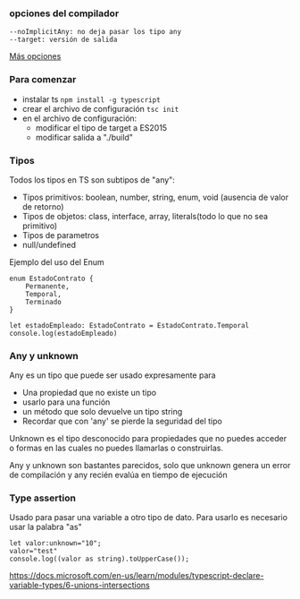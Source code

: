 ### opciones del compilador

```
--noImplicitAny: no deja pasar los tipo any
--target: versión de salida
```
[Más opciones](https://www.typescriptlang.org/docs/handbook/compiler-options.html)

### Para comenzar
- instalar ts ```npm install -g typescript```
- crear el archivo de configuración ```tsc init```
- en el archivo de configuración:
    - modificar el tipo de target a ES2015
    - modificar salida a "./build"

### Tipos

Todos los tipos en TS son subtipos de "any":
- Tipos primitivos: boolean, number, string, enum, void (ausencia de valor de retorno)
- Tipos de objetos: class, interface, array, literals(todo lo que no sea primitivo)
- Tipos de parametros
- null/undefined

Ejemplo del uso del Enum 
```
enum EstadoContrato {
    Permanente,
    Temporal,
    Terminado
}

let estadoEmpleado: EstadoContrato = EstadoContrato.Temporal
console.log(estadoEmpleado)

```

### Any y unknown
Any es un tipo que puede ser usado expresamente para
- Una propiedad que no existe un tipo
- usarlo para una función
- un método que solo devuelve un tipo string
- Recordar que con 'any' se pierde la seguridad del tipo

Unknown es el tipo desconocido para propiedades que no puedes acceder o formas en las cuales no puedes llamarlas o construirlas.

Any y unknown son bastantes parecidos, solo que unknown genera un error de compilación y any recién evalúa en tiempo de ejecución

### Type assertion
Usado para pasar una variable a otro tipo de dato. Para usarlo es necesario usar la palabra "as"

```
let valor:unknown="10";
valor="test"
console.log((valor as string).toUpperCase());

```

https://docs.microsoft.com/en-us/learn/modules/typescript-declare-variable-types/6-unions-intersections